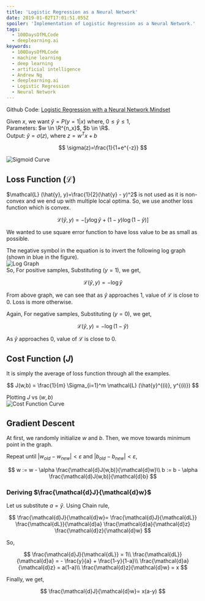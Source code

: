 ```yaml
---
title: 'Logistic Regression as a Neural Network'
date: 2019-01-02T17:01:51.055Z
spoiler: 'Implementation of Logistic Regression as a Neural Network.'
tags:
  - 100DaysOfMLCode
  - deeplearning.ai
keywords:
  - 100DaysOfMLCode
  - machine learning
  - deep learning
  - artificial intelligence
  - Andrew Ng
  - deeplearning.ai
  - Logistic Regression
  - Neural Network
---
```


Github Code: [Logistic Regression with a Neural Network Mindset](https://github.com/sabbiu/deeplearning.ai-coursera/blob/master/p1.coursera_server/Week%202/Logistic%20Regression%20as%20a%20Neural%20Network/Logistic%20Regression%20with%20a%20Neural%20Network%20mindset%20v4.ipynb)

Given $x$, we want $\hat{y} = P(y=1|x)$ where, $0 \leq \hat{y} \leq 1$,  
Parameters: $w \in \R^{n_x}$, $b \in \R$.  
Output: $\hat{y} = \sigma(z)$, where $z=w^Tx+b$

$$
\sigma(z)=\frac{1}{1+e^{-z}}
$$

![Sigmoid Curve](/img/sigmoid-curve.png)

## Loss Function $(\mathcal{L})$

$\mathcal{L} (\hat{y}, y)=\frac{1}{2}(\hat{y} - y)^2$ is not used as it is non-convex and we end up with multiple local optima. So, we use another loss function which is convex.

$$
\mathcal{L} (\hat{y}, y)= -[y \log\hat{y} + (1-y)\log(1-\hat{y})]
$$

We wanted to use square error function to have loss value to be as small as possible.

The negative symbol in the equation is to invert the following log graph (shown in blue in the figure).  
![Log Graph](/img/log-graph.jpg)  
So, For positive samples, Substituting $(y=1)$, we get,

$$
\mathcal{L} (\hat{y}, y)= - \log \hat{y}
$$

From above graph, we can see that as $\hat{y}$ approaches $1$, value of $\mathcal{L}$ is close to $0$. Loss is more otherwise.

Again, For negative samples, Substituting $(y=0)$, we get,

$$
\mathcal{L} (\hat{y}, y)= - \log (1-\hat{y})
$$

As $\hat{y}$ approaches $0$, value of $\mathcal{L}$ is close to $0$.

## Cost Function $(J)$

It is simply the average of loss function through all the examples.

$$
J(w,b) = \frac{1}{m} \Sigma_{i=1}^m \mathcal{L} (\hat{y}^{(i)}, y^{(i)})
$$

Plotting $J$ vs $(w,b)$  
![Cost Function Curve](/img/cost-fn-curve.png)

## Gradient Descent

At first, we randomly initialize $w$ and $b$. Then, we move towards minimum point in the graph.

Repeat until $|w_{old} - w_{new}| < \varepsilon$ and $|b_{old} - b_{new}| < \varepsilon$,

$$
w := w - \alpha \frac{\mathcal{d}J(w,b)}{\mathcal{d}w}\\
b := b - \alpha \frac{\mathcal{d}J(w,b)}{\mathcal{d}b}
$$

### Deriving $\frac{\mathcal{d}J}{\mathcal{d}w}$

Let us substitute $a=\hat{y}$. Using Chain rule,

$$
\frac{\mathcal{d}J}{\mathcal{d}w}= 
\frac{\mathcal{d}J}{\mathcal{dL}} 
\frac{\mathcal{dL}}{\mathcal{d}a} 
\frac{\mathcal{d}a}{\mathcal{d}z}
\frac{\mathcal{d}z}{\mathcal{d}w}
$$

So,

$$
\frac{\mathcal{d}J}{\mathcal{dL}} = 1\\
\frac{\mathcal{dL}}{\mathcal{d}a} = - \frac{y}{a} + \frac{1-y}{1-a}\\
\frac{\mathcal{d}a}{\mathcal{d}z} = a(1-a)\\
\frac{\mathcal{d}z}{\mathcal{d}w} = x
$$

Finally, we get,

$$
\frac{\mathcal{d}J}{\mathcal{d}w}= x(a-y)
$$
